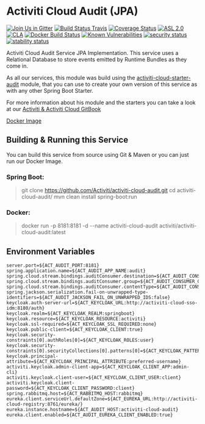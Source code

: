 # Activiti Cloud Audit (JPA)

[![Join Us in Gitter](https://badges.gitter.im/Activiti/Activiti7.svg)](https://gitter.im/Activiti/Activiti7?utm_source=badge&utm_medium=badge&utm_campaign=pr-badge&utm_content=badge)
[![Build Status Travis](https://travis-ci.com/Activiti/activiti-cloud-audit.svg?branch=master)](https://travis-ci.com/Activiti/activiti-cloud-audit)
[![Coverage Status](http://img.shields.io/codecov/c/github/Activiti/activiti-cloud-audit/master.svg?maxAge=86400)](https://codecov.io/gh/Activiti/activiti-cloud-audit)
[![ASL 2.0](https://img.shields.io/hexpm/l/plug.svg)](https://github.com/Activiti/activiti-cloud-audit/blob/master/LICENSE.txt)
[![CLA](https://cla-assistant.io/readme/badge/Activiti/activiti-cloud-audit)](https://cla-assistant.io/Activiti/activiti-cloud-audit)
[![Docker Build Status](https://img.shields.io/docker/build/activiti/activiti-cloud-audit.svg)](https://hub.docker.com/r/activiti/activiti-cloud-audit/)
[![Known Vulnerabilities](https://snyk.io/test/github/Activiti/activiti-cloud-audit/badge.svg)](https://snyk.io/test/github/Activiti/activiti-cloud-audit)
[![security status](https://www.meterian.com/badge/gh/Activiti/activiti-cloud-audit/security)](https://www.meterian.com/report/gh/Activiti/activiti-cloud-audit)
[![stability status](https://www.meterian.com/badge/gh/Activiti/activiti-cloud-audit/stability)](https://www.meterian.com/report/gh/Activiti/activiti-cloud-audit)

Activiti Cloud Audit Service JPA Implementation. This service uses a Relational Database to store events emitted by Runtime Bundles as they come in.

As all our services, this module was build using the [activiti-cloud-starter-audit](https://github.com/activiti/activiti-cloud-audit-service) module, that you can use to create your own version of this service as with any other Spring Boot Starter.  

For more information about his module and the starters you can take a look at our [Activiti & Activiti Cloud GitBook](https://activiti.gitbooks.io/activiti-7-developers-guide/content/components/activiti-cloud-app/AuditService.html)

[Docker Image](https://hub.docker.com/r/activiti/activiti-cloud-audit/)

## Building & Running this Service
You can build this service from source using Git & Maven or you can just run our Docker Image. 

### Spring Boot: 
> git clone https://github.com/Activiti/activiti-cloud-audit.git
> cd activiti-cloud-audit/
> mvn clean install spring-boot:run

### Docker: 
> docker run -p 8181:8181 -d --name activiti-cloud-audit activiti/activiti-cloud-audit:latest

## Environment Variables
```
server.port=${ACT_AUDIT_PORT:8181}
spring.application.name=${ACT_AUDIT_APP_NAME:audit}
spring.cloud.stream.bindings.auditConsumer.destination=${ACT_AUDIT_CONSUMER_DEST:engineEvents}
spring.cloud.stream.bindings.auditConsumer.group=${ACT_AUDIT_CONSUMER_GROUP:audit}
spring.cloud.stream.bindings.auditConsumer.contentType=${ACT_AUDIT_CONSUMER_CONTENT_TYPE:application/json}
spring.jackson.serialization.fail-on-unwrapped-type-identifiers=${ACT_AUDIT_JACKSON_FAIL_ON_UNWRAPPED_IDS:false}
keycloak.auth-server-url=${ACT_KEYCLOAK_URL:http://activiti-cloud-sso-idm:8180/auth}
keycloak.realm=${ACT_KEYCLOAK_REALM:springboot}
keycloak.resource=${ACT_KEYCLOAK_RESOURCE:activiti}
keycloak.ssl-required=${ACT_KEYCLOAK_SSL_REQUIRED:none}
keycloak.public-client=${ACT_KEYCLOAK_CLIENT:true}
keycloak.security-constraints[0].authRoles[0]=${ACT_KEYCLOAK_ROLES:user}
keycloak.security-constraints[0].securityCollections[0].patterns[0]=${ACT_KEYCLOAK_PATTERNS:/v1/*}
keycloak.principal-attribute=${ACT_KEYCLOAK_PRINCIPAL_ATTRIBUTE:preferred-username}
activiti.keycloak.admin-client-app=${ACT_KEYCLOAK_CLIENT_APP:admin-cli}
activiti.keycloak.client-user=${ACT_KEYCLOAK_CLIENT_USER:client}
activiti.keycloak.client-password=${ACT_KEYCLOAK_CLIENT_PASSWORD:client}
spring.rabbitmq.host=${ACT_RABBITMQ_HOST:rabbitmq}
eureka.client.serviceUrl.defaultZone=${ACT_EUREKA_URL:http://activiti-cloud-registry:8761/eureka/}
eureka.instance.hostname=${ACT_AUDIT_HOST:activiti-cloud-audit}
eureka.client.enabled=${ACT_AUDIT_EUREKA_CLIENT_ENABLED:true}
```
